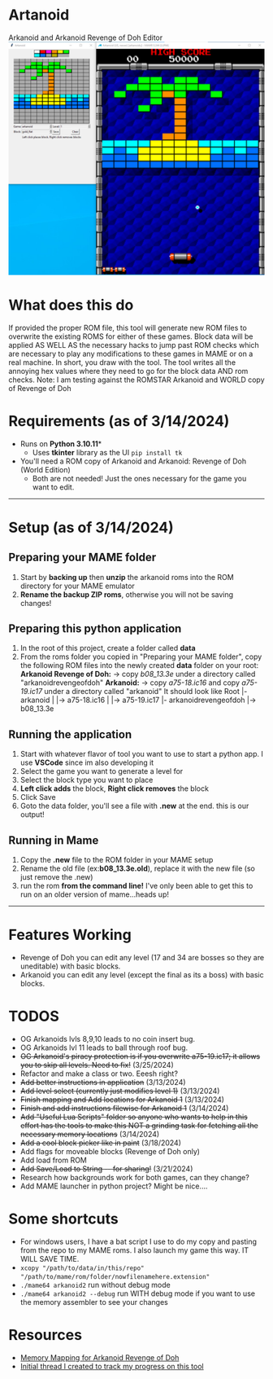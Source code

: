 # Artanoid
Arkanoid and Arkanoid Revenge of Doh Editor
![Screenshot from editing](./imgs/readme/v1.0.0.png)

# What does this do
If provided the proper ROM file, this tool will generate new ROM files to overwrite the existing ROMS for either of these games.
Block data will be applied AS WELL AS the necessary hacks to jump past ROM checks which are necessary to play any modifications to these games in MAME or on a real machine.
In short, you draw with the tool. The tool writes all the annoying hex values where they need to go for the block data AND rom checks.
Note: I am testing against the ROMSTAR Arkanoid and WORLD copy of Revenge of Doh

# Requirements (as of 3/14/2024)
* Runs on **Python 3.10.11***
  * Uses **tkinter** library as the UI ```pip install tk```
* You'll need a ROM copy of Arkanoid and Arkanoid: Revenge of Doh (World Edition)
  * Both are not needed! Just the ones necessary for the game you want to edit.
----
# Setup (as of 3/14/2024)
## Preparing your MAME folder
1) Start by **backing up** then **unzip** the arkanoid roms into the ROM directory for your MAME emulator
2) **Rename the backup ZIP roms**, otherwise you will not be saving changes!

## Preparing this python application
1) In the root of this project, create a folder called **data**
2) From the roms folder you copied in "Preparing your MAME folder", copy the following ROM files into the newly created **data** folder on your root:
**Arkanoid Revenge of Doh:** -> copy *b08_13.3e* under a directory called "arkanoidrevengeofdoh"
**Arkanoid:** -> copy *a75-18.ic16* and copy *a75-19.ic17* under a directory called "arkanoid"
It should look like
Root
 |- arkanoid 
 |    |-> a75-18.ic16
 |    |-> a75-19.ic17
 |- arkanoidrevengeofdoh
         |-> b08_13.3e


## Running the application
1) Start with whatever flavor of tool you want to use to start a python app. I use **VSCode** since im also developing it
2) Select the game you want to generate a level for
3) Select the block type you want to place
4) **Left click adds** the block, **Right click removes** the block
5) Click Save
6) Goto the data folder, you'll see a file with **.new** at the end. this is our output!

## Running in Mame
1) Copy the **.new** file to the ROM folder in your MAME setup
2) Rename the old file (ex:**b08_13.3e.old**), replace it with the new file (so just remove the .new)
3) run the rom **from the command line!**
   I've only been able to get this to run on an older version of mame...heads up!
----
# Features Working
* Revenge of Doh you can edit any level (17 and 34 are bosses so they are uneditable) with basic blocks.
* Arkanoid you can edit any level (except the final as its a boss) with basic blocks.

# TODOS
* OG Arkanoids lvls 8,9,10 leads to no coin insert bug.
* OG Arkanoids lvl 11 leads to ball through roof bug.
* ~~OG Arkanoid's piracy protection is if you overwrite a75-19.ic17; it allows you to skip all levels. Need to fix!~~ (3/25/2024)
* Refactor and make a class or two. Eeesh right?
* ~~Add better instructions in application~~ (3/13/2024)
* ~~Add level select (currently just modifies level 1)~~ (3/13/2024)
* ~~Finish mapping and Add locations for Arkanoid 1~~ (3/13/2024)
* ~~Finish and add instructions filewise for Arkanoid 1~~ (3/14/2024)
* ~~Add "Useful Lua Scripts" folder so anyone who wants to help in this effort has the tools to make this NOT a grinding task for fetching all the necessary memory locations~~ (3/14/2024)
* ~~Add a cool block picker like in paint~~ (3/18/2024)
* Add flags for moveable blocks (Revenge of Doh only)
* Add load from ROM
* ~~Add Save/Load to String -- for sharing!~~ (3/21/2024)
* Research how backgrounds work for both games, can they change?
* Add MAME launcher in python project? Might be nice....

# Some shortcuts
* For windows users, I have a bat script I use to do my copy and pasting from the repo to my MAME roms. I also launch my game this way. IT WILL SAVE TIME.
 * ```xcopy "/path/to/data/in/this/repo" "/path/to/mame/rom/folder/nowfilenamehere.extension"```
 * ```./mame64 arkanoid2``` run without debug mode
 * ```./mame64 arkanoid2 --debug``` run WITH debug mode if you want to use the memory assembler to see your changes

# Resources
* [Memory Mapping for Arkanoid Revenge of Doh](http://www.arcaderestoration.com/memorymap/365/Arkanoid+-+Revenge+of+DOH.aspx)
* [Initial thread I created to track my progress on this tool](https://www.romhacking.net/forum/index.php?topic=38737.0)
